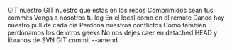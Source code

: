 GIT nuestro
GIT nuestro que estas en los repos
Comprimidos sean tus commits
Venga a nosotros tu log
En el local como en el remote
Danos hoy nuestro pull de cada día
Perdona nuestros conflictos
Como también perdonamos los de otros geeks
No nos dejes caer en detached HEAD
y líbranos de SVN
GIT commit --amend

